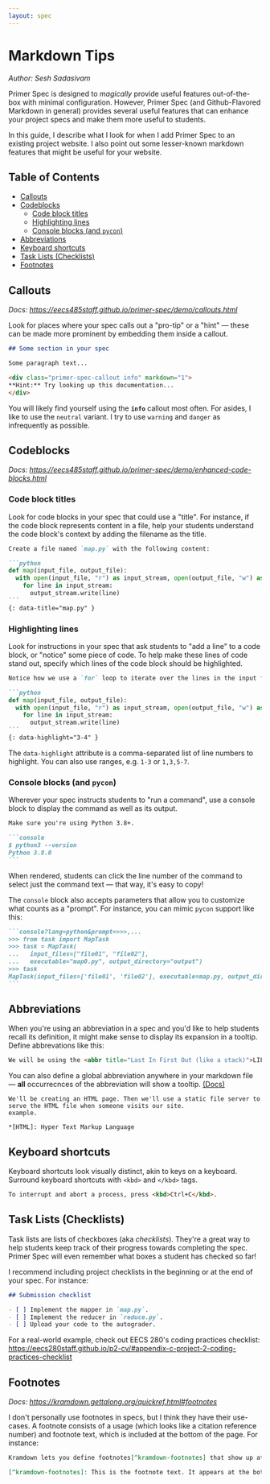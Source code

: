 ```yaml
---
layout: spec
---
```


<!-- prettier-ignore-start -->
<!-- omit in toc -->
# Markdown Tips
<!-- prettier-ignore-end -->

_Author: Sesh Sadasivam_

Primer Spec is designed to _magically_ provide useful features out-of-the-box with minimal configuration. However, Primer Spec (and Github-Flavored Markdown in general) provides several useful features that can enhance your project specs and make them more useful to students.

In this guide, I describe what I look for when I add Primer Spec to an existing project website. I also point out some lesser-known markdown features that might be useful for your website.

<!-- prettier-ignore-start -->
<!-- omit in toc -->
## Table of Contents
<!-- prettier-ignore-end -->

- [Callouts](#callouts)
- [Codeblocks](#codeblocks)
  - [Code block titles](#code-block-titles)
  - [Highlighting lines](#highlighting-lines)
  - [Console blocks (and `pycon`)](#console-blocks-and-pycon)
- [Abbreviations](#abbreviations)
- [Keyboard shortcuts](#keyboard-shortcuts)
- [Task Lists (Checklists)](#task-lists-checklists)
- [Footnotes](#footnotes)

## Callouts

_Docs: https://eecs485staff.github.io/primer-spec/demo/callouts.html_

Look for places where your spec calls out a "pro-tip" or a "hint" — these can be made more prominent by embedding them inside a callout.

```markdown
## Some section in your spec

Some paragraph text...

<div class="primer-spec-callout info" markdown="1">
**Hint:** Try looking up this documentation...
</div>
```

You will likely find yourself using the **`info`** callout most often. For asides, I like to use the `neutral` variant. I try to use `warning` and `danger` as infrequently as possible.

## Codeblocks

_Docs: https://eecs485staff.github.io/primer-spec/demo/enhanced-code-blocks.html_

### Code block titles

Look for code blocks in your spec that could use a "title". For instance, if the code block represents content in a file, help your students understand the code block's context by adding the filename as the title.

<!-- prettier-ignore-start -->
````markdown
Create a file named `map.py` with the following content:

```python
def map(input_file, output_file):
  with open(input_file, "r") as input_stream, open(output_file, "w") as output_stream:
    for line in input_stream:
      output_stream.write(line)
```
{: data-title="map.py" }
````
<!-- prettier-ignore-end -->

### Highlighting lines

Look for instructions in your spec that ask students to "add a line" to a code block, or "notice" some piece of code. To help make these lines of code stand out, specify which lines of the code block should be highlighted.

<!-- prettier-ignore-start -->
````markdown
Notice how we use a `for` loop to iterate over the lines in the input file.

```python
def map(input_file, output_file):
  with open(input_file, "r") as input_stream, open(output_file, "w") as output_stream:
    for line in input_stream:
      output_stream.write(line)
```
{: data-highlight="3-4" }
````
<!-- prettier-ignore-end -->

The `data-highlight` attribute is a comma-separated list of line numbers to highlight. You can also use ranges, e.g. `1-3` or `1,3,5-7`.

### Console blocks (and `pycon`)

Wherever your spec instructs students to "run a command", use a console block to display the command as well as its output.

<!-- prettier-ignore-start -->
````markdown
Make sure you're using Python 3.8+.

```console
$ python3 --version
Python 3.8.0
```
````
<!-- prettier-ignore-end -->

When rendered, students can click the line number of the command to select just the command text — that way, it's easy to copy!

The `console` block also accepts parameters that allow you to customize what counts as a "prompt". For instance, you can mimic `pycon` support like this:

````markdown
```console?lang=python&prompt=>>>,...
>>> from task import MapTask
>>> task = MapTask(
...   input_files=["file01", "file02"],
...   executable="map0.py", output_directory="output")
>>> task
MapTask(input_files=['file01', 'file02'], executable=map.py, output_directory=output)
```
````

## Abbreviations

When you're using an abbreviation in a spec and you'd like to help students recall its definition, it might make sense to display its expansion in a tooltip. Define abbrevations like this:

```markdown
We will be using the <abbr title="Last In First Out (like a stack)">LIFO</abbr> while manipulating this array.
```

You can also define a global abbreviation anywhere in your markdown file — **all** occurrecnces of the abbreviation will show a tooltip. [(Docs)](https://kramdown.gettalong.org/quickref.html#abbreviations)

```mardown
We'll be creating an HTML page. Then we'll use a static file server to serve the HTML file when someone visits our site.
example.

*[HTML]: Hyper Text Markup Language
```

## Keyboard shortcuts

Keyboard shortcuts look visually distinct, akin to keys on a keyboard. Surround keyboard shortcuts with `<kbd>` and `</kbd>` tags.

```markdown
To interrupt and abort a process, press <kbd>Ctrl+C</kbd>.
```

## Task Lists (Checklists)

Task lists are lists of checkboxes (aka _checklists_). They're a great way to help students keep track of their progress towards completing the spec. Primer Spec will even remember what boxes a student has checked so far!

I recommend including project checklists in the beginning or at the end of your spec. For instance:

```markdown
## Submission checklist

- [ ] Implement the mapper in `map.py`.
- [ ] Implement the reducer in `reduce.py`.
- [ ] Upload your code to the autograder.
```

For a real-world example, check out EECS 280's coding practices checklist: https://eecs280staff.github.io/p2-cv/#appendix-c-project-2-coding-practices-checklist

## Footnotes

_Docs: https://kramdown.gettalong.org/quickref.html#footnotes_

I don't personally use footnotes in specs, but I think they have their use-cases. A footnote consists of a usage (which looks like a citation reference number) and footnote text, which is included at the bottom of the page. For instance:

```markdown
Kramdown lets you define footnotes[^kramdown-footnotes] that show up at the bottom of the page.

[^kramdown-footnotes]: This is the footnote text. It appears at the bottom of the page, even if it's defined in the middle of a markdown file.
```

